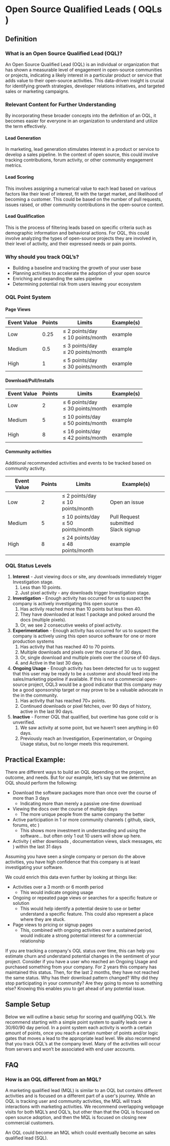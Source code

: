 # Open Source Qualified Leads ( OQLs )

## Definition

### What is an Open Source Qualified Lead (OQL)?

An Open Source Qualified Lead (OQL) is an individual or organization that has shown a measurable level of engagement in open-source communities or projects, indicating a likely interest in a particular product or service that adds value to their open-source activities. This data-driven insight is crucial for identifying growth strategies, developer relations initiatives, and targeted sales or marketing campaigns.

### Relevant Content for Further Understanding

By incorporating these broader concepts into the definition of an OQL, it becomes easier for everyone in an organization to understand and utilize the term effectively.

#### Lead Generation

In marketing, lead generation stimulates interest in a product or service to develop a sales pipeline. In the context of open source, this could involve tracking contributions, forum activity, or other community engagement metrics.

#### Lead Scoring

This involves assigning a numerical value to each lead based on various factors like their level of interest, fit with the target market, and likelihood of becoming a customer. This could be based on the number of pull requests, issues raised, or other community contributions in the open-source context.

#### Lead Qualification

This is the process of filtering leads based on specific criteria such as demographic information and behavioral actions. For OQL, this could involve analyzing the types of open-source projects they are involved in, their level of activity, and their expressed needs or pain points.

### Why should you track OQL’s?

- Building a baseline and tracking the growth of your user base
- Planning activities to accelerate the adoption of your open source
- Enriching and expanding the sales pipeline
- Determining potential risk from users leaving your ecosystem

### OQL Point System

#### Page Views

| Event Value | Points | Limits | Example(s) |
| --- | --- | --- | --- |
| Low | 0.25 | ≤ 2 points/day<br/>≤ 10 points/month | example |
| Medium | 0.5 | ≤ 3 points/day<br/>≤ 20 points/month | example |
| High | 1 | ≤ 5 points/day<br/>≤ 30 points/month | example |

#### Download/Pull/Installs

| Event Value | Points | Limits | Example(s) |
| --- | --- | --- | --- |
| Low | 2 | ≤ 6 points/day<br/>≤ 30 points/month | example |
| Medium | 5 | ≤ 10 points/day<br/>≤ 50 points/month | example |
| High | 8 | ≤ 16 points/day<br/>≤ 42 points/month | example |

#### Community activities

Additional recommended activities and events to be tracked based on community activity.

| Event Value | Points | Limits | Example(s) |
| --- | --- | --- | --- |
| Low | 2 | ≤ 2 points/day<br/>≤ 10 points/month | Open an issue |
| Medium | 5 | ≤ 10 points/day<br/>≤ 50 points/month | Pull Request submitted<br/>Slack signup |
| High | 8 | ≤ 24 points/day<br/>≤ 48 points/month | example |

### OQL Status Levels

1. **Interest** - Just viewing docs or site, any downloads immediately trigger Investigation stage.
    1. Less than 10 points.
    2. Just pixel activity -  any downloads trigger Investigation stage.
2. **Investigation** - Enough activity has occurred for us to suspect the company is actively investigating this open source
    1. Has activily reached more than 10 points but less then 40.
    2. They have downloaded at least 1 package and poked around the docs (multiple pixels).
    3. Or, we see 2 consecutive weeks of pixel activity.
3. **Experimentation** - Enough activity has occurred for us to suspect the company is actively using this open source software for one or more production systems
    1. Has activity that has reached 40 to 70 points.
    2. Multiple downloads and pixels over the course of 30 days.
    3. Or, single download and multiple pixels over the course of 60 days.
    4. and Active in the last 30 days.
4. **Ongoing Usage** - Enough activity has been detected for us to suggest that this user may be ready to be a customer and should feed into the sales/marketing pipeline if available. If this is not a commercial open-source project, OQL3 would be a good indicator that this company may be a good sponsorship target or may prove to be a valuable advocate in the in the community.
    1. Has activity that has reached 70+ points.
    2. Continued downloads or pixel fetches, over 90 days of history, active in the last 90 days.
5. **Inactive** - Former OQL that qualified, but overtime has gone cold or is unverified.
    1. We saw activity at some point, but we haven’t seen anything in 60 days.
    2. Previously reach an Investigation, Experimentation, or Ongoing Usage status, but no longer meets this requirement.

## Practical Example:

There are different ways to build an OQL depending on the project, outcome, and needs.  But for our example, let’s say that we determine an OQL should perform the following:

- Download the software packages more than once over the course of more than 3 days
    - Indicating more than merely a passive one-time download
- Viewing the docs over the course of multiple days
    - The more unique people from the same company the better
- Active participation in 1 or more community channels ( github, slack, forums, etc )
    - This shows more investment in understanding and using the software… but often only 1 out 10 users will show up here.
- Activity ( either downloads , documentation views, slack messages, etc  ) within the last 31 days

Assuming you have seen a single company or person do the above activities, you have high confidence that this company is at least investigating your software.

We could enrich this data even further by looking at things like:
- Activities over a 3 month or 6 month period
  	- This would indicate ongoing usage
- Ongoing or repeated page views or searches for a specific feature or solution
  	- This would help identify a potential desire to use or better understand a specific feature.  This could also represent a place where they are stuck.
- Page views to pricing or signup pages
  	- This, combined with ongoing activities over a sustained period, would indicate a strong potential interest for a commercial relationship

If you are tracking a company's OQL status over time, this can help you estimate churn and understand potential changes in the sentiment of your project.  Consider if you have a user who reached an Ongoing Usage and purchased something from your company.  For 2 years this company has maintained this status.  Then, for the last 2 months, they have not reached the same status.  Why has their download pattern changed?  Why did they stop participating in your community?  Are they going to move to something else?  Knowing this enables you to get ahead of any potential issue.

## Sample Setup

Below we will outline a basic setup for scoring and qualifying OQL’s.   We recommend starting with a simple point system to qualify leads over a 30/60/90 day period.  In a point system each activity is worth a certain amount of points, once you reach a certain number of points and/or logic gates that moves a lead to the appropriate lead level.  We also recommend that you track OQL’s at the company level.  Many of the activities will occur from servers and won’t be associated with end user accounts.

## FAQ

### How is an OQL different from an MQL?

A marketing qualified lead (MQL) is similar to an OQL but contains different activities and is focused on a different part of a user's journey.  While an OQL is tracking user and community activities, the MQL will track interactions with marketing activities.  We recommend overlapping webpage visits for both MQL’s and OQL’s, but other than that the OQL is focused on open source adoption, and then the MQL is focused on closing new commercial customers.

An OQL could become an MQL which could eventually become an sales qualified lead (SQL).
